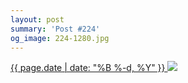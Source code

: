 ```yaml
---
layout: post
summary: 'Post #224'
og_image: 224-1280.jpg
---
```


<p>
 <time>
  <a href="/224">
   {{ page.date | date: "%B %-d, %Y" }}
  </a>
 </time>
 <a href="/224">
  <img data-taken="11/21/2013" sizes="(min-width: 700px) 50vw, calc(100vw - 2rem)" src="{{ site.assets_url }}/224-640.jpg" srcset="{{ site.assets_url }}/224-1280.jpg 1280w, {{ site.assets_url }}/224-960.jpg 960w, {{ site.assets_url }}/224-640.jpg 640w, {{ site.assets_url }}/224-320.jpg 320w"/>
 </a>
</p>
